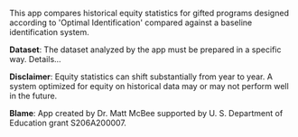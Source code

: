 

This app compares historical equity statistics for gifted programs designed according to 'Optimal Identification' compared against a baseline identification system.

**Dataset**: The dataset analyzed by the app must be prepared in a specific way. Details...

**Disclaimer**: Equity statistics can shift substantially from year to year. A system
optimized for equity on historical data may or may not perform well in
the future.

**Blame**: App created by Dr. Matt McBee supported by U. S. Department of Education grant S206A200007.


